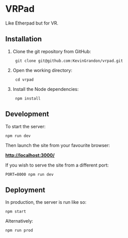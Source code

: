# VRPad

Like Etherpad but for VR.


## Installation

1. Clone the git repository from GitHub:

        git clone git@github.com:KevinGrandon/vrpad.git

2. Open the working directory:

        cd vrpad

3. Install the Node dependencies:

        npm install


## Development

To start the server:

    npm run dev

Then launch the site from your favourite browser:

[__http://localhost:3000/__](http://localhost:3000/)

If you wish to serve the site from a different port:

    PORT=8000 npm run dev


## Deployment

In production, the server is run like so:

    npm start

Alternatively:

    npm run prod
